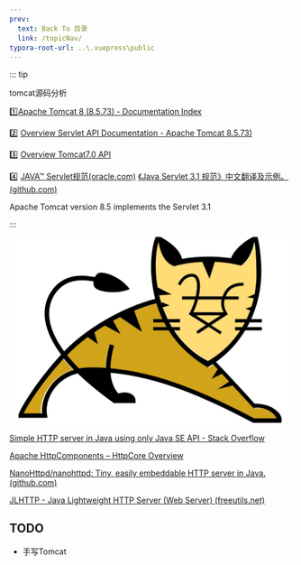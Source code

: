 ```yaml
---
prev:
  text: Back To 目录
  link: /topicNav/
typora-root-url: ..\.vuepress\public
---
```


::: tip 

tomcat源码分析

:one:[Apache Tomcat 8 (8.5.73) - Documentation Index](https://tomcat.apache.org/tomcat-8.5-doc/index.html) 

:two: [Overview Servlet API Documentation - Apache Tomcat 8.5.73)](https://tomcat.apache.org/tomcat-8.5-doc/servletapi/index.html)

:three:  [Overview Tomcat7.0 API](https://tomcat.apache.org/tomcat-7.0-doc/api/index.html)

:four: [JAVA™ Servlet规范(oracle.com)](https://jcp.org/aboutJava/communityprocess/final/jsr340/index.html)   [《Java Servlet 3.1 规范》中文翻译及示例。 (github.com)](https://github.com/waylau/servlet-3.1-specification)

Apache Tomcat version 8.5 implements the Servlet 3.1

:::

![202112041001730](/images/tomcat/202112041001730.jpg)



[Simple HTTP server in Java using only Java SE API - Stack Overflow](https://stackoverflow.com/questions/3732109/simple-http-server-in-java-using-only-java-se-api)

[Apache HttpComponents – HttpCore Overview](https://hc.apache.org/httpcomponents-core-5.1.x/index.html)

[NanoHttpd/nanohttpd: Tiny, easily embeddable HTTP server in Java. (github.com)](https://github.com/NanoHttpd/nanohttpd)

[JLHTTP - Java Lightweight HTTP Server (Web Server) (freeutils.net)](http://www.freeutils.net/source/jlhttp/)



## TODO

- 手写Tomcat
